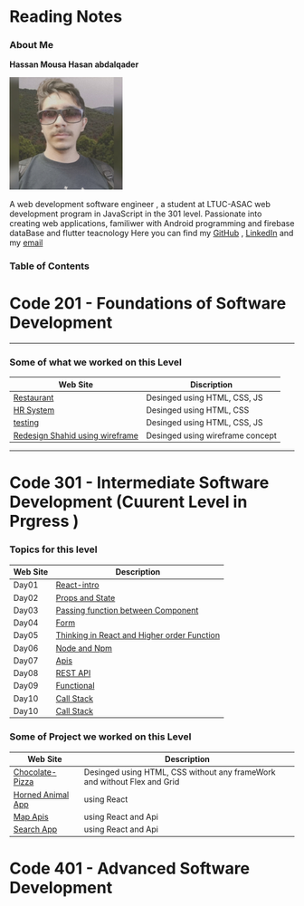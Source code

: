 # Reading Notes
### About Me

**Hassan Mousa Hasan abdalqader**

<picture>
<img alt="hassan" src="persphoto.jpg" width="200">
</picture>

A web development software engineer , a student at LTUC-ASAC web development program in JavaScript in the 301 level.
Passionate into creating web applications, familiwer with Android programming and firebase dataBase and flutter teacnology 
Here you can find my [GitHub](https://github.com/Hassanabdelqader) , [LinkedIn](https://www.linkedin.com/in/hasan-mousa-3baaa4177/) and my [email](mailto:terawihassan@gmail.com)

### Table of Contents

# Code 201 - Foundations of Software Development
---
### Some of what we worked on this Level
| Web Site  | Discription |
| ------------- | ------------- |
|  [Restaurant](https://hassanabdelqader.github.io/Restaurant/)  | Desinged using HTML, CSS, JS  |
|  [HR System](https://hassanabdelqader.github.io/HR-management-system/)  | Desinged using HTML, CSS  |
|  [testing ](https://hassanabdelqader.github.io/todo-project/)  | Desinged using HTML, CSS, JS  |
|  [Redesign Shahid using wireframe  ](https://hassanabdelqader.github.io/todo-project/)  | Desinged using wireframe concept  |

---
# Code 301 - Intermediate Software Development (Cuurent Level in Prgress )
### Topics for this level
| Web Site  | Description |
| ------------- | ------------- |
| Day01  | [React-intro](https://github.com/Hassanabdelqader/reading-notes/blob/main/day01Notes.md)  |
| Day02  | [Props and State](https://github.com/Hassanabdelqader/reading-notes/blob/main/Day01.md)  |
| Day03  | [Passing function between Component](https://github.com/Hassanabdelqader/reading-notes/blob/main/Day02.md)  |
| Day04  | [Form](https://github.com/Hassanabdelqader/reading-notes/blob/main/day04.md)  |
| Day05  | [Thinking in React and Higher order Function](https://github.com/Hassanabdelqader/reading-notes/blob/main/Day05.md)  |
| Day06  | [Node and Npm ](https://github.com/Hassanabdelqader/reading-notes/blob/main/day06.md)  |
| Day07  | [Apis](https://github.com/Hassanabdelqader/reading-notes/blob/main/Day07.md)  |
| Day08  | [REST API](https://github.com/Hassanabdelqader/reading-notes/blob/main/Day08.md)  |
| Day09  | [Functional](https://github.com/Hassanabdelqader/reading-notes/blob/main/Day09.md)  |
| Day10  | [Call Stack](https://github.com/Hassanabdelqader/reading-notes/blob/main/Day10.md)  |
| Day10  | [Call Stack](https://github.com/Hassanabdelqader/reading-notes/blob/main/Day11.md)  |















### Some of Project we worked on this Level
| Web Site  | Description |
| ------------- | ------------- |
|  [Chocolate-Pizza](https://hassanabdelqader.github.io/Chocolate-Pizza-CSS/)  | Desinged using HTML, CSS without any frameWork and without Flex and Grid  |
|  [Horned Animal App](https://fancy-muffin-b01b09.netlify.app/)  | using React | 
|  [Map Apis](https://guileless-hummingbird-c78854.netlify.app/)  | using React and Api | 
|  [Search App](https://hasanmousa.netlify.app/)  | using React and Api | 



# Code 401 - Advanced Software Development
